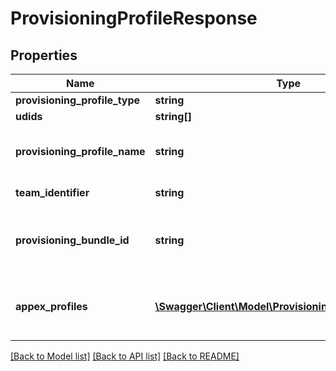 # ProvisioningProfileResponse

## Properties
Name | Type | Description | Notes
------------ | ------------- | ------------- | -------------
**provisioning_profile_type** | **string** |  | 
**udids** | **string[]** |  | [optional] 
**provisioning_profile_name** | **string** | The name of the provisioning profile. | [optional] 
**team_identifier** | **string** | The team identifier. | [optional] 
**provisioning_bundle_id** | **string** | The bundle identifier associated with the profile. | [optional] 
**appex_profiles** | [**\Swagger\Client\Model\ProvisioningProfileResponse[]**](ProvisioningProfileResponse.md) | Array of provisioning profiles for any app extensions | [optional] 

[[Back to Model list]](../README.md#documentation-for-models) [[Back to API list]](../README.md#documentation-for-api-endpoints) [[Back to README]](../README.md)


